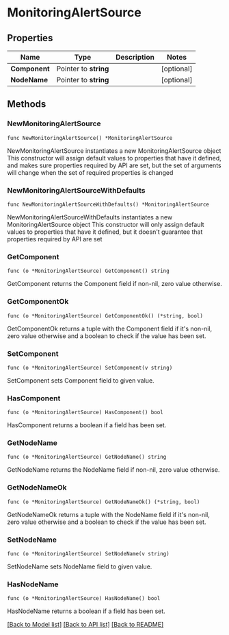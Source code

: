 # MonitoringAlertSource

## Properties

Name | Type | Description | Notes
------------ | ------------- | ------------- | -------------
**Component** | Pointer to **string** |  | [optional] 
**NodeName** | Pointer to **string** |  | [optional] 

## Methods

### NewMonitoringAlertSource

`func NewMonitoringAlertSource() *MonitoringAlertSource`

NewMonitoringAlertSource instantiates a new MonitoringAlertSource object
This constructor will assign default values to properties that have it defined,
and makes sure properties required by API are set, but the set of arguments
will change when the set of required properties is changed

### NewMonitoringAlertSourceWithDefaults

`func NewMonitoringAlertSourceWithDefaults() *MonitoringAlertSource`

NewMonitoringAlertSourceWithDefaults instantiates a new MonitoringAlertSource object
This constructor will only assign default values to properties that have it defined,
but it doesn't guarantee that properties required by API are set

### GetComponent

`func (o *MonitoringAlertSource) GetComponent() string`

GetComponent returns the Component field if non-nil, zero value otherwise.

### GetComponentOk

`func (o *MonitoringAlertSource) GetComponentOk() (*string, bool)`

GetComponentOk returns a tuple with the Component field if it's non-nil, zero value otherwise
and a boolean to check if the value has been set.

### SetComponent

`func (o *MonitoringAlertSource) SetComponent(v string)`

SetComponent sets Component field to given value.

### HasComponent

`func (o *MonitoringAlertSource) HasComponent() bool`

HasComponent returns a boolean if a field has been set.

### GetNodeName

`func (o *MonitoringAlertSource) GetNodeName() string`

GetNodeName returns the NodeName field if non-nil, zero value otherwise.

### GetNodeNameOk

`func (o *MonitoringAlertSource) GetNodeNameOk() (*string, bool)`

GetNodeNameOk returns a tuple with the NodeName field if it's non-nil, zero value otherwise
and a boolean to check if the value has been set.

### SetNodeName

`func (o *MonitoringAlertSource) SetNodeName(v string)`

SetNodeName sets NodeName field to given value.

### HasNodeName

`func (o *MonitoringAlertSource) HasNodeName() bool`

HasNodeName returns a boolean if a field has been set.


[[Back to Model list]](../README.md#documentation-for-models) [[Back to API list]](../README.md#documentation-for-api-endpoints) [[Back to README]](../README.md)


